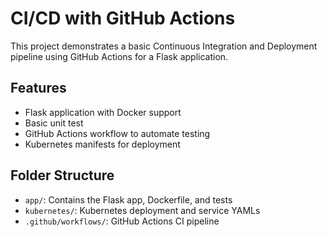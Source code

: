 # CI/CD with GitHub Actions

This project demonstrates a basic Continuous Integration and Deployment pipeline using GitHub Actions for a Flask application.

## Features
- Flask application with Docker support
- Basic unit test
- GitHub Actions workflow to automate testing
- Kubernetes manifests for deployment

## Folder Structure
- `app/`: Contains the Flask app, Dockerfile, and tests
- `kubernetes/`: Kubernetes deployment and service YAMLs
- `.github/workflows/`: GitHub Actions CI pipeline
